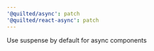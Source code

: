 ```yaml
---
'@quilted/async': patch
'@quilted/react-async': patch
---
```


Use suspense by default for async components

